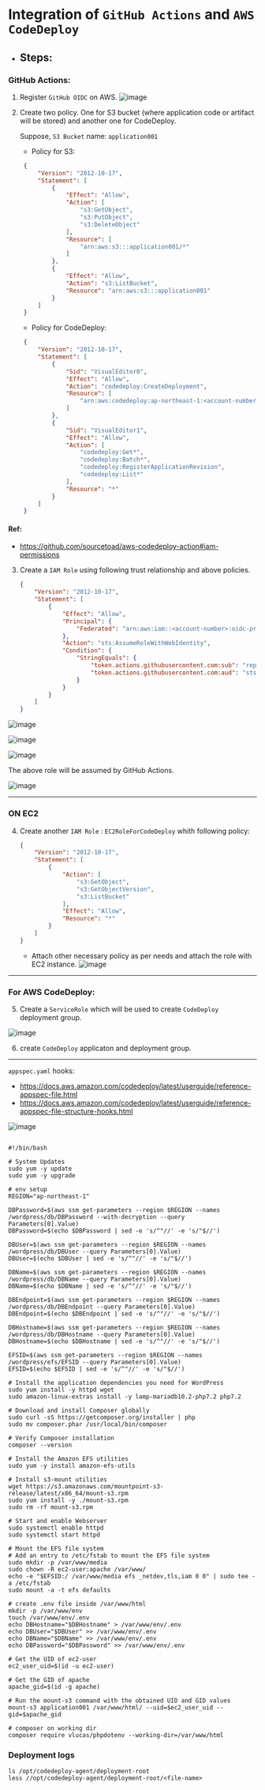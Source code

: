 # Integration of `GitHub Actions` and `AWS CodeDeploy`

- ## Steps:

### GitHub Actions:

1. Register `GitHub OIDC` on AWS.
![image](https://github.com/shamimice03/of-note/assets/19708705/e7d23ecb-f5bd-4cfa-b5de-2f14f82087ee)

2. Create two policy. One for S3 bucket (where application code or artifact will be stored) and another one for CodeDeploy.
   
   Suppose, `S3 Bucket` name: `application001`
   - Policy for S3:
   ```json
    {
        "Version": "2012-10-17",
        "Statement": [
            {
                "Effect": "Allow",
                "Action": [
                    "s3:GetObject",
                    "s3:PutObject",
                    "s3:DeleteObject"
                ],
                "Resource": [
                    "arn:aws:s3:::application001/*"
                ]
            },
            {
                "Effect": "Allow",
                "Action": "s3:ListBucket",
                "Resource": "arn:aws:s3:::application001"
            }
        ]
    }
   ```

   - Policy for CodeDeploy:
   ```json
    {
        "Version": "2012-10-17",
        "Statement": [
            {
                "Sid": "VisualEditor0",
                "Effect": "Allow",
                "Action": "codedeploy:CreateDeployment",
                "Resource": [
                    "arn:aws:codedeploy:ap-northeast-1:<account-number>:deploymentgroup:<application-name>/<Deployment-group-name>"
                ]
            },
            {
                "Sid": "VisualEditor1",
                "Effect": "Allow",
                "Action": [
                    "codedeploy:Get*",
                    "codedeploy:Batch*",
                    "codedeploy:RegisterApplicationRevision",
                    "codedeploy:List*"
                ],
                "Resource": "*"
            }
        ]
    }
   ```
#### Ref: 
- https://github.com/sourcetoad/aws-codedeploy-action#iam-permissions

3. Create a `IAM Role` using following trust relationship and above policies.
    ```json
    {
        "Version": "2012-10-17",
        "Statement": [
            {
                "Effect": "Allow",
                "Principal": {
                    "Federated": "arn:aws:iam::<account-number>:oidc-provider/token.actions.githubusercontent.com"
                },
                "Action": "sts:AssumeRoleWithWebIdentity",
                "Condition": {
                    "StringEquals": {
                        "token.actions.githubusercontent.com:sub": "repo:shamimice03/application-on-cloud:ref:refs/heads/main",
                        "token.actions.githubusercontent.com:aud": "sts.amazonaws.com"
                    }
                }
            }
        ]
    }
    ```

![image](https://github.com/shamimice03/application-on-cloud/assets/19708705/74877bac-478e-4509-952e-465c134f553d)


![image](https://github.com/shamimice03/application-on-cloud/assets/19708705/3bfc1bbb-78d4-4565-9e60-97466e28563a)


![image](https://github.com/shamimice03/application-on-cloud/assets/19708705/6bd4f669-4fc0-4423-88f9-0a3357b2d56e)

The above role will be assumed by GitHub Actions.

![image](https://github.com/shamimice03/of-note/assets/19708705/ba420887-3548-44d0-9876-94c27d14ca67)

***
### ON EC2

4. Create another `IAM Role` : `EC2RoleForCodeDeploy` whith
following policy:
    ```json
    {
        "Version": "2012-10-17",
        "Statement": [
            {
                "Action": [
                    "s3:GetObject",
                    "s3:GetObjectVersion",
                    "s3:ListBucket"
                ],
                "Effect": "Allow",
                "Resource": "*"
            }
        ]
    }
    ```
   - Attach other necessary policy as per needs and attach the role with EC2 instance.
   ![image](https://github.com/shamimice03/of-note/assets/19708705/e0142ecd-e0c4-47da-9936-27c60d5beb86)

***
### For AWS CodeDeploy:

5. Create a `ServiceRole` which will be used to create `CodeDeploy` deployment group.

![image](https://github.com/shamimice03/of-note/assets/19708705/e3d56b03-e5fc-4225-af3f-5fd5d888581e)

6. create `CodeDeploy` applicaton and deployment group.

****

`appspec.yaml` hooks:
- https://docs.aws.amazon.com/codedeploy/latest/userguide/reference-appspec-file.html
- https://docs.aws.amazon.com/codedeploy/latest/userguide/reference-appspec-file-structure-hooks.html

![image](https://github.com/shamimice03/AWS-Notes/assets/19708705/3d367de8-c93e-40a5-8eed-cff39579e772)

```

#!/bin/bash

# System Updates
sudo yum -y update
sudo yum -y upgrade

# env setup
REGION="ap-northeast-1"

DBPassword=$(aws ssm get-parameters --region $REGION --names /wordpress/db/DBPassword --with-decryption --query Parameters[0].Value)
DBPassword=$(echo $DBPassword | sed -e 's/^"//' -e 's/"$//')

DBUser=$(aws ssm get-parameters --region $REGION --names /wordpress/db/DBUser --query Parameters[0].Value)
DBUser=$(echo $DBUser | sed -e 's/^"//' -e 's/"$//')

DBName=$(aws ssm get-parameters --region $REGION --names /wordpress/db/DBName --query Parameters[0].Value)
DBName=$(echo $DBName | sed -e 's/^"//' -e 's/"$//')

DBEndpoint=$(aws ssm get-parameters --region $REGION --names /wordpress/db/DBEndpoint --query Parameters[0].Value)
DBEndpoint=$(echo $DBEndpoint | sed -e 's/^"//' -e 's/"$//')

DBHostname=$(aws ssm get-parameters --region $REGION --names /wordpress/db/DBHostname --query Parameters[0].Value)
DBHostname=$(echo $DBHostname | sed -e 's/^"//' -e 's/"$//')

EFSID=$(aws ssm get-parameters --region $REGION --names /wordpress/efs/EFSID --query Parameters[0].Value)
EFSID=$(echo $EFSID | sed -e 's/^"//' -e 's/"$//')

# Install the application dependencies you need for WordPress
sudo yum install -y httpd wget 
sudo amazon-linux-extras install -y lamp-mariadb10.2-php7.2 php7.2

# Download and install Composer globally
sudo curl -sS https://getcomposer.org/installer | php
sudo mv composer.phar /usr/local/bin/composer

# Verify Composer installation
composer --version

# Install the Amazon EFS utilities
sudo yum -y install amazon-efs-utils

# Install s3-mount utilities
wget https://s3.amazonaws.com/mountpoint-s3-release/latest/x86_64/mount-s3.rpm
sudo yum install -y ./mount-s3.rpm
sudo rm -rf mount-s3.rpm

# Start and enable Webserver
sudo systemctl enable httpd
sudo systemctl start httpd

# Mount the EFS file system
# Add an entry to /etc/fstab to mount the EFS file system
sudo mkdir -p /var/www/media
sudo chown -R ec2-user:apache /var/www/
echo -e "$EFSID:/ /var/www/media efs _netdev,tls,iam 0 0" | sudo tee -a /etc/fstab
sudo mount -a -t efs defaults

# create .env file inside /var/www/html
mkdir -p /var/www/env
touch /var/www/env/.env
echo DBHostname="$DBHostname" > /var/www/env/.env
echo DBUser="$DBUser" >> /var/www/env/.env
echo DBName="$DBName" >> /var/www/env/.env
echo DBPassword="$DBPassword" >> /var/www/env/.env

# Get the UID of ec2-user
ec2_user_uid=$(id -u ec2-user)

# Get the GID of apache
apache_gid=$(id -g apache)

# Run the mount-s3 command with the obtained UID and GID values
mount-s3 application001 /var/www/html/ --uid=$ec2_user_uid --gid=$apache_gid

# composer on working dir
composer require vlucas/phpdotenv --working-dir=/var/www/html

```

### Deployment logs
```
ls /opt/codedeploy-agent/deployment-root
less //opt/codedeploy-agent/deployment-root/<file-name>

```
